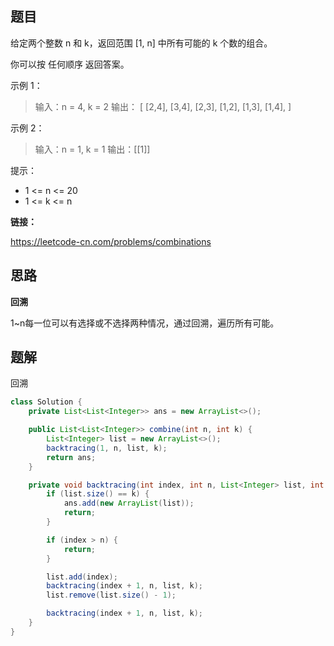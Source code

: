 ## 题目

给定两个整数 n 和 k，返回范围 [1, n] 中所有可能的 k 个数的组合。

你可以按 任何顺序 返回答案。

 

示例 1：

> 输入：n = 4, k = 2
> 输出：
> [
>   [2,4],
>   [3,4],
>   [2,3],
>   [1,2],
>   [1,3],
>   [1,4],
> ]

示例 2：

> 输入：n = 1, k = 1
> 输出：[[1]]


提示：

* 1 <= n <= 20
* 1 <= k <= n



**链接：**

https://leetcode-cn.com/problems/combinations

## 思路

**回溯**

1~n每一位可以有选择或不选择两种情况，通过回溯，遍历所有可能。

## 题解

回溯

```java
class Solution {
    private List<List<Integer>> ans = new ArrayList<>();

    public List<List<Integer>> combine(int n, int k) {
        List<Integer> list = new ArrayList<>();
        backtracing(1, n, list, k);
        return ans;
    }

    private void backtracing(int index, int n, List<Integer> list, int k) {
        if (list.size() == k) {
            ans.add(new ArrayList(list));
            return;
        }

        if (index > n) {
            return;
        }

        list.add(index);
        backtracing(index + 1, n, list, k);
        list.remove(list.size() - 1);

        backtracing(index + 1, n, list, k);
    }
}
```


